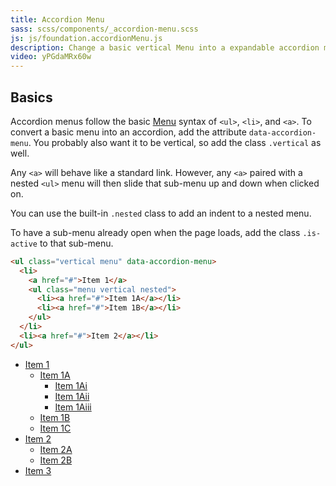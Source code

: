 ```yaml
---
title: Accordion Menu
sass: scss/components/_accordion-menu.scss
js: js/foundation.accordionMenu.js
description: Change a basic vertical Menu into a expandable accordion menu with the Accordion Menu plugin.
video: yPGdaMRx60w
---
```


## Basics

Accordion menus follow the basic [Menu](menu.html) syntax of `<ul>`, `<li>`, and `<a>`. To convert a basic menu into an accordion, add the attribute `data-accordion-menu`. You probably also want it to be vertical, so add the class `.vertical` as well.

Any `<a>` will behave like a standard link. However, any `<a>` paired with a nested `<ul>` menu will then slide that sub-menu up and down when clicked on.

<div class="primary callout">
  <p>You can use the built-in <code>.nested</code> class to add an indent to a nested menu.</p>
</div>

<div class="primary callout">
  <p>To have a sub-menu already open when the page loads, add the class <code>.is-active</code> to that sub-menu.</p>
</div>

```html
<ul class="vertical menu" data-accordion-menu>
  <li>
    <a href="#">Item 1</a>
    <ul class="menu vertical nested">
      <li><a href="#">Item 1A</a></li>
      <li><a href="#">Item 1B</a></li>
    </ul>
  </li>
  <li><a href="#">Item 2</a></li>
</ul>
```

<ul class="vertical menu" data-accordion-menu>
  <li>
    <a href="#">Item 1</a>
    <ul class="menu vertical nested">
      <li>
        <a href="#">Item 1A</a>
        <ul class="menu vertical nested">
          <li><a href="#">Item 1Ai</a></li>
          <li><a href="#">Item 1Aii</a></li>
          <li><a href="#">Item 1Aiii</a></li>
        </ul>
      </li>
      <li><a href="#">Item 1B</a></li>
      <li><a href="#">Item 1C</a></li>
    </ul>
  </li>
  <li>
    <a href="#">Item 2</a>
    <ul class="menu vertical nested">
      <li><a href="#">Item 2A</a></li>
      <li><a href="#">Item 2B</a></li>
    </ul>
  </li>
  <li><a href="#">Item 3</a></li>
</ul>
